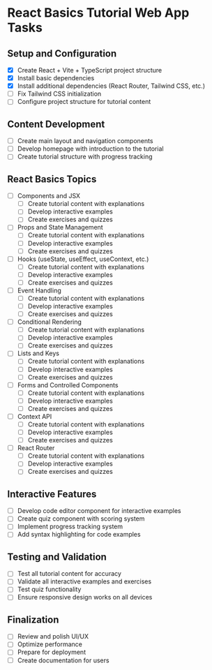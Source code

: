 # React Basics Tutorial Web App Tasks

## Setup and Configuration
- [x] Create React + Vite + TypeScript project structure
- [x] Install basic dependencies
- [x] Install additional dependencies (React Router, Tailwind CSS, etc.)
- [ ] Fix Tailwind CSS initialization
- [ ] Configure project structure for tutorial content

## Content Development
- [ ] Create main layout and navigation components
- [ ] Develop homepage with introduction to the tutorial
- [ ] Create tutorial structure with progress tracking

## React Basics Topics
- [ ] Components and JSX
  - [ ] Create tutorial content with explanations
  - [ ] Develop interactive examples
  - [ ] Create exercises and quizzes
- [ ] Props and State Management
  - [ ] Create tutorial content with explanations
  - [ ] Develop interactive examples
  - [ ] Create exercises and quizzes
- [ ] Hooks (useState, useEffect, useContext, etc.)
  - [ ] Create tutorial content with explanations
  - [ ] Develop interactive examples
  - [ ] Create exercises and quizzes
- [ ] Event Handling
  - [ ] Create tutorial content with explanations
  - [ ] Develop interactive examples
  - [ ] Create exercises and quizzes
- [ ] Conditional Rendering
  - [ ] Create tutorial content with explanations
  - [ ] Develop interactive examples
  - [ ] Create exercises and quizzes
- [ ] Lists and Keys
  - [ ] Create tutorial content with explanations
  - [ ] Develop interactive examples
  - [ ] Create exercises and quizzes
- [ ] Forms and Controlled Components
  - [ ] Create tutorial content with explanations
  - [ ] Develop interactive examples
  - [ ] Create exercises and quizzes
- [ ] Context API
  - [ ] Create tutorial content with explanations
  - [ ] Develop interactive examples
  - [ ] Create exercises and quizzes
- [ ] React Router
  - [ ] Create tutorial content with explanations
  - [ ] Develop interactive examples
  - [ ] Create exercises and quizzes

## Interactive Features
- [ ] Develop code editor component for interactive examples
- [ ] Create quiz component with scoring system
- [ ] Implement progress tracking system
- [ ] Add syntax highlighting for code examples

## Testing and Validation
- [ ] Test all tutorial content for accuracy
- [ ] Validate all interactive examples and exercises
- [ ] Test quiz functionality
- [ ] Ensure responsive design works on all devices

## Finalization
- [ ] Review and polish UI/UX
- [ ] Optimize performance
- [ ] Prepare for deployment
- [ ] Create documentation for users
